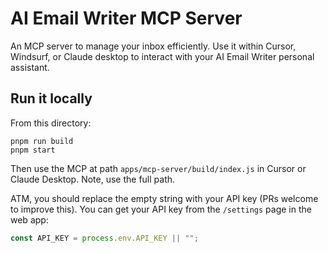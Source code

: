 # AI Email Writer MCP Server

An MCP server to manage your inbox efficiently. Use it within Cursor, Windsurf, or Claude desktop to interact with your AI Email Writer personal assistant.

## Run it locally

From this directory:

```
pnpm run build
pnpm start
```

Then use the MCP at path `apps/mcp-server/build/index.js` in Cursor or Claude Desktop. Note, use the full path.

ATM, you should replace the empty string with your API key (PRs welcome to improve this). You can get your API key from the `/settings` page in the web app:

```js
const API_KEY = process.env.API_KEY || "";
```
